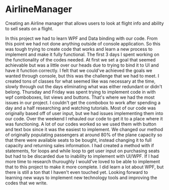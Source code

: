 # AirlineManager
Creating an Airline manager that allows users to look at flight info and ability to sell seats on a flight.

In this project we had to learn WPF and Data binding with our code.  From this point we had not done anything outside of console application.
So this was tough trying to create code that works and learn a new process to implement and make it fully functional.  The first 3 days I spent working on the functionality of the codes needed.
At first we set a goal that seemed achievable but was a little over our heads due to trying to bind it to UI and have it function correctly.
I felt that we could've achieved the goals we wanted through console, but this was the challenge that we had to meet.
I created tons of classes for what seemed like was necessary at the time, slowly through out the days eliminating what was either redundant or didn't belong.
Thursday and Friday was spent trying to implement code in with wpf comboboxes, list views and buttons.  That's where we had the most issues in our project.
I couldn't get the combobox to work after spending a day and a half researching and watching tutorials.  Most of our code was originally based off of user input, but we had issues implementing them into our code.
Over the weekend I rehauled our code to get it to a place where it was functioning.  A lot of our codes worked so we used them with button and text box since it was the easiest to implement.
We changed our method of originally populating passengers at around 80% of the plane capacity so that there were available seats to be bought, instead changing it to full capacity and returning sales information.
I had created a method with if statements, for loops and while loop to get user input on purchasing seats but had to be discarded due to inability to implement with UI/WPF.
If I had more time to research thuroughly I would've loved to be able to implement that to this project to make it more complete.  I did learn a lot about WPF, but there is still a ton that I haven't even touched yet.
Looking forward to learning new ways to implement new technology tools and improving the codes that we write.
